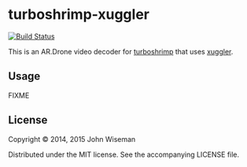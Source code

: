 # turboshrimp-xuggler

[![Build Status](https://travis-ci.org/wiseman/turboshrimp-xuggler.svg)](https://travis-ci.org/wiseman/turboshrimp-xuggler)

This is an AR.Drone video decoder for
[turboshrimp](https://github.com/wiseman/turboshrimp) that uses
[xuggler](http://www.xuggle.com/xuggler).

## Usage

FIXME

## License

Copyright © 2014, 2015 John Wiseman

Distributed under the MIT license.  See the accompanying LICENSE file.
